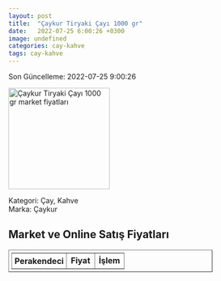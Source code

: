 ```yaml
---
layout: post
title:  "Çaykur Tiryaki Çayı 1000 gr"
date:   2022-07-25 6:00:26 +0300
image: undefined
categories: cay-kahve
tags: cay-kahve
---
```


Son Güncelleme: 2022-07-25 9:00:26

<img src="undefined" width="200" alt="Çaykur Tiryaki Çayı 1000 gr market fiyatları" />

Kategori: Çay, Kahve
<br />
Marka: Çaykur

<h2>Market ve Online Satış Fiyatları</h2>

<table border="1" style="padding: 5px;width:80%;">
  <tr>
    <td style="padding: 5px;"><strong>Perakendeci</strong></td>
    <td><strong>Fiyat</strong></td>
    <td><strong>İşlem</strong></td>
  </tr>
  
</table>
